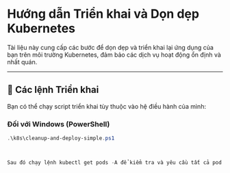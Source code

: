 # Hướng dẫn Triển khai và Dọn dẹp Kubernetes

Tài liệu này cung cấp các bước để dọn dẹp và triển khai lại ứng dụng của bạn trên môi trường Kubernetes, đảm bảo các dịch vụ hoạt động ổn định và nhất quán.

---

## 🚀 Các lệnh Triển khai

Bạn có thể chạy script triển khai tùy thuộc vào hệ điều hành của mình:

### Đối với Windows (PowerShell)

```powershell
.\k8s\cleanup-and-deploy-simple.ps1



Sau đó chạy lệnh kubectl get pods -A để kiểm tra và yêu cầu tất cả pod k bị lỗi